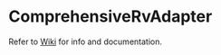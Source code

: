 # ComprehensiveRvAdapter

Refer to <a href="https://github.com/antoninovitale/ComprehensiveRvAdapter/wiki">Wiki</a> for info and documentation.
